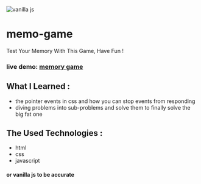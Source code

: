![vanilla js](https://res.cloudinary.com/practicaldev/image/fetch/s--5nuecTWU--/c_imagga_scale,f_auto,fl_progressive,h_900,q_auto,w_1600/https://dev-to-uploads.s3.amazonaws.com/i/s46drgig8xugiyqt8zxp.png)

# memo-game
Test Your Memory With This Game, Have Fun !

### live demo: [memory game](https://issam-hub.github.io/memo-game/)

## What I Learned : 
- the pointer events in css and how you can stop events from responding
- diving problems into sub-problems and solve them to finally solve the big fat one

## The Used Technologies : 
- html
- css
- javascript 
#### or vanilla js to be accurate
